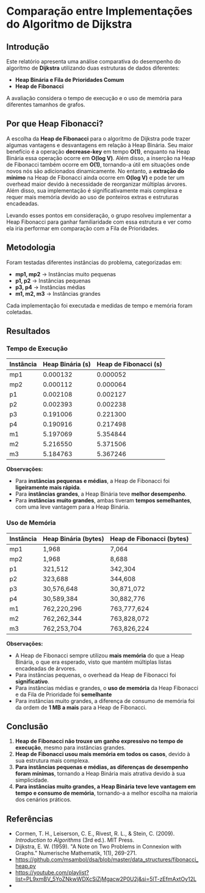 # Comparação entre Implementações do Algoritmo de Dijkstra

## Introdução
Este relatório apresenta uma análise comparativa do desempenho do algoritmo de **Dijkstra** utilizando duas estruturas de dados diferentes:

- **Heap Binária e Fila de Prioridades Comum** 
- **Heap de Fibonacci**

A avaliação considera o tempo de execução e o uso de memória para diferentes tamanhos de grafos.


## Por que Heap Fibonacci?
A escolha da **Heap de Fibonacci** para o algoritmo de Dijkstra pode trazer algumas vantagens e desvantagens em relação à Heap Binária. Seu maior benefício é a operação **decrease-key** em tempo **O(1)**, enquanto na Heap Binária essa operação ocorre em **O(log V)**.  Além disso, a inserção na Heap de Fibonacci também ocorre em **O(1)**, tornando-a útil em situações onde novos nós são adicionados dinamicamente. No entanto, a **extração do mínimo** na Heap de Fibonacci ainda ocorre em **O(log V)** e pode ter um overhead maior devido à necessidade de reorganizar múltiplas árvores. Além disso, sua implementação é significativamente mais complexa e requer mais memória devido ao uso de ponteiros extras e estruturas encadeadas.

Levando esses pontos em consideração, o grupo resolveu implementar a Heap Fibonacci para ganhar familiaridade com essa estrutura e ver como ela iria performar em comparação com a Fila de Prioridades.

## Metodologia
Foram testadas diferentes instâncias do problema, categorizadas em:

- **mp1, mp2** → Instâncias muito pequenas
- **p1, p2** → Instâncias pequenas
- **p3, p4** → Instâncias médias
- **m1, m2, m3** → Instâncias  grandes

Cada implementação foi executada e medidas de tempo e memória foram coletadas.

## Resultados

### **Tempo de Execução**

| Instância | Heap Binária (s) | Heap de Fibonacci (s) |
|-----------|-----------------|----------------------|
| mp1       | 0.000132        | 0.000052            |
| mp2       | 0.000112        | 0.000064            |
| p1        | 0.002108        | 0.002127            |
| p2        | 0.002393        | 0.002238            |
| p3        | 0.191006        | 0.221300            |
| p4        | 0.190916        | 0.217498            |
| m1        | 5.197069        | 5.354844            |
| m2        | 5.216550        | 5.371506            |
| m3        | 5.184763        | 5.367246            |

**Observações:**
- Para **instâncias pequenas e médias**, a Heap de Fibonacci foi **ligeiramente mais rápida**.
- Para **instâncias grandes**, a Heap Binária teve **melhor desempenho**.
- Para **instâncias muito grandes**, ambas tiveram **tempos semelhantes**, com uma leve vantagem para a Heap Binária.

### **Uso de Memória**

| Instância | Heap Binária (bytes) | Heap de Fibonacci (bytes) |
|-----------|---------------------|--------------------------|
| mp1       | 1,968               | 7,064                    |
| mp2       | 1,968               | 8,688                    |
| p1        | 321,512             | 342,304                  |
| p2        | 323,688             | 344,608                  |
| p3        | 30,576,648          | 30,871,072               |
| p4        | 30,589,384          | 30,882,776               |
| m1        | 762,220,296         | 763,777,624              |
| m2        | 762,262,344         | 763,828,072              |
| m3        | 762,253,704         | 763,826,224              |

**Observações:**
- A Heap de Fibonacci sempre utilizou **mais memória** do que a Heap Binária, o que era esperado, visto que mantém múltiplas listas encadeadas de árvores.
- Para instâncias pequenas, o overhead da Heap de Fibonacci foi **significativo**.
- Para instâncias médias e grandes, o **uso de memória** da Heap Fibonacci e da Fila de Prioridade foi **semelhante**
- Para instâncias muito grandes, a diferença de consumo de memória foi da ordem de **1 MB a mais** para a Heap de Fibonacci.

## Conclusão
1. **Heap de Fibonacci não trouxe um ganho expressivo no tempo de execução**, mesmo para instâncias grandes.
2. **Heap de Fibonacci usou mais memória em todos os casos**, devido à sua estrutura mais complexa.
3. **Para instâncias pequenas e médias, as diferenças de desempenho foram mínimas**, tornando a Heap Binária mais atrativa devido à sua simplicidade.
4. **Para instâncias muito grandes, a Heap Binária teve leve vantagem em tempo e consumo de memória**, tornando-a a melhor escolha na maioria dos cenários práticos.
   

## Referências
- Cormen, T. H., Leiserson, C. E., Rivest, R. L., & Stein, C. (2009). *Introduction to Algorithms* (3rd ed.). MIT Press.
- Dijkstra, E. W. (1959). "A Note on Two Problems in Connexion with Graphs." Numerische Mathematik, 1(1), 269-271.
- https://github.com/msambol/dsa/blob/master/data_structures/fibonacci_heap.py
- https://youtube.com/playlist?list=PL9xmBV_5YoZNkwWDXcSiZjMgacw2P0U2j&si=5lT-zEfmAxtOy12L
- 
